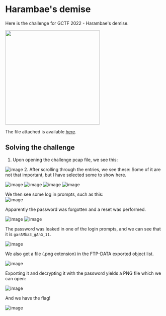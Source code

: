 # Harambae's demise 

Here is the challenge for GCTF 2022 -  Harambae's demise.


<img src="https://user-images.githubusercontent.com/58442255/210307656-98a3014b-7e7b-4250-aa1f-fc491a5b3fa3.png" width=300/>

The file attached is available [here](https://github.com/czlucius/ctf-writeups/blob/main/gctf-2022/harambae_capture.pcapng). 

## Solving the challenge
1. Upon opening the challenge pcap file, we see this:  

![image](https://user-images.githubusercontent.com/58442255/210307979-fa047646-5c02-43cb-8adc-dad3ba69cf65.png)
2. After scrolling through the entries, we see these:
Some of it are not that important, but I have selected some to show here.

![image](https://user-images.githubusercontent.com/58442255/210308953-8e563fa7-a231-4d06-9881-5c5926e91f98.png)
![image](https://user-images.githubusercontent.com/58442255/210308964-18a3a82c-9426-41f1-8dd2-009ffd7bea13.png)
![image](https://user-images.githubusercontent.com/58442255/210308975-44cdce50-92a8-4cd5-9947-26ee42ef3788.png)
![image](https://user-images.githubusercontent.com/58442255/210308985-c9c4ea95-a093-4834-a810-01588a7fc83c.png)

We then see some log in prompts, such as this:    
![image](https://user-images.githubusercontent.com/58442255/210309006-28d4f256-314c-4f50-a665-29ba874b965e.png)


Apparently the password was forgotten and a reset was performed.

![image](https://user-images.githubusercontent.com/58442255/210309221-ce236b73-1c3a-4c75-90bb-11a4b7601146.png)
![image](https://user-images.githubusercontent.com/58442255/210309274-0cb07477-d611-429b-a527-b5eed718a445.png)

The password was leaked in one of the login prompts, and we can see that it is `garAMba3_gAnG_11`.

![image](https://user-images.githubusercontent.com/58442255/210309334-19a68219-47f5-4f27-a778-a02d3ccaea58.png)

We also get a file (.png extension) in the FTP-DATA exported object list.

![image](https://user-images.githubusercontent.com/58442255/210309507-536202f4-4d00-44fd-a604-49f668f6f575.png)

Exporting it and decrypting it with the password yields a PNG file which we can open:  

![image](https://user-images.githubusercontent.com/58442255/210309706-d9197e4c-bf40-4bfa-9981-d0ee002d2c5d.png)


And we have the flag!

![image](https://user-images.githubusercontent.com/58442255/210309841-f7a74634-d22f-4640-99dc-314bb0609fa6.png)

